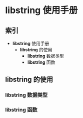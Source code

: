 # **libstring** 使用手册 #

## 索引 ##

  * **libstring** 使用手册
    * **libstring** 的使用
      * **libstring** 数据类型
      * **libstring** 函数


## **libstring** 的使用 ##

### **libstring** 数据类型 ###

### **libstring** 函数 ###
